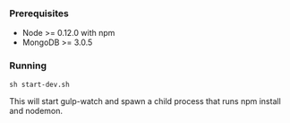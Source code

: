 ### Prerequisites

* Node >= 0.12.0 with npm
* MongoDB >= 3.0.5


### Running

	sh start-dev.sh
	
This will start gulp-watch and spawn a child process that runs npm install and nodemon.
